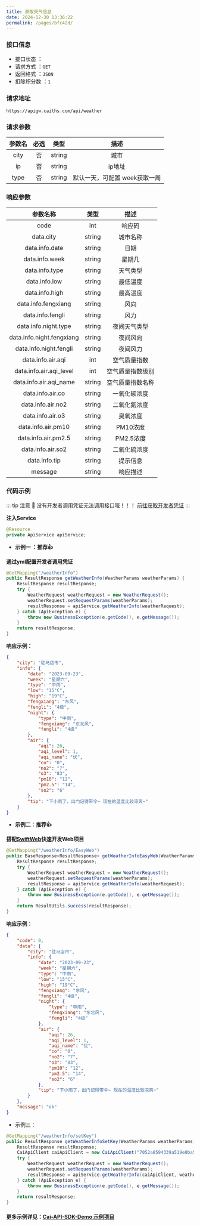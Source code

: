 ```yaml
---
title: 获取天气信息
date: 2024-12-30 13:36:22
permalink: /pages/bfc42d/
---
```


### 接口信息

- 接口状态 ： <Badge text="正常"/>
- 请求方式 ：`GET`
- 返回格式 ：`JSON`
- 扣除积分数 ：`1`

### 请求地址

```shell
https://apigw.caiths.com/api/weather
```

### 请求参数

| 参数名 | 必选  |   类型   |        描述         |
|:---:|:---:|:------:|:-----------------:|
|   city   |  否  | string |        城市         |
|     ip     |  否  | string |       ip地址        |
|       type     |  否  |   string     | 默认一天，可配置 week获取一周 |

### 响应参数

|     参数名称     |   类型   |                     描述                      |
|:------------:|:------:|:-------------------------------------------:|
|     code     |  int   |                   响应码                    |
|   data.city  | string |                 城市名称                    |
|  data.info.date  | string |                  日期                     |
|  data.info.week  | string |                 星期几                    |
|  data.info.type  | string |                 天气类型                    |
|  data.info.low  | string |                  最低温度                   |
|  data.info.high  | string |                  最高温度                   |
|data.info.fengxiang|string|                风向                 |
|  data.info.fengli | string |                  风力                     |
|data.info.night.type|string|              夜间天气类型              |
|data.info.night.fengxiang|string|           夜间风向            |
|data.info.night.fengli|string|              夜间风力              |
|  data.info.air.aqi |  int   |               空气质量指数                |
|data.info.air.aqi_level|int|           空气质量指数级别            |
|data.info.air.aqi_name|string|          空气质量指数名称           |
|  data.info.air.co | string |               一氧化碳浓度                |
| data.info.air.no2 | string |               二氧化氮浓度                |
|  data.info.air.o3 | string |                臭氧浓度                 |
| data.info.air.pm10|string|               PM10浓度               |
|data.info.air.pm2.5|string|              PM2.5浓度              |
| data.info.air.so2 | string |               二氧化硫浓度                |
|   data.info.tip  | string |                 提示信息                    |
|   message    | string |                 响应描述                    |

### 代码示例

::: tip 注意 🔔️
没有开发者调用凭证无法调用接口哦！！！ [前往获取开发者凭证](https://api.caiths.com/account/center)
:::

**注入Service**

```java
@Resource
private ApiService apiService;
```

- **示例一 ：推荐👍**

**通过yml配置开发者调用凭证**

```java
@GetMapping("/weatherInfo")
public ResultResponse getWeatherInfo(WeatherParams weatherParams) {
    ResultResponse resultResponse;
    try {
        WeatherRequest weatherRequest = new WeatherRequest();
        weatherRequest.setRequestParams(weatherParams);
        resultResponse = apiService.getWeatherInfo(weatherRequest);
    } catch (ApiException e) {
        throw new BusinessException(e.getCode(), e.getMessage());
    }
    return resultResponse;
}
```

**响应示例：**

```json
{
    "city": "驻马店市",
    "info": {
        "date": "2023-09-23",
        "week": "星期六",
        "type": "中雨",
        "low": "15°C",
        "high": "19°C",
        "fengxiang": "东风",
        "fengli": "4级",
        "night": {
            "type": "中雨",
            "fengxiang": "东北风",
            "fengli": "4级"
        },
        "air": {
            "aqi": 26,
            "aqi_level": 1,
            "aqi_name": "优",
            "co": "0",
            "no2": "7",
            "o3": "83",
            "pm10": "12",
            "pm2.5": "14",
            "so2": "6"
        },
        "tip": "下小雨了，出门记得带伞~ 现在的温度比较凉爽~"
    }
}
```

- **示例二：推荐👍**

**搭配[SwiftWeb](https://github.com/poboll/swift-web)快速开发Web项目**

```java
@GetMapping("/weatherInfo/EasyWeb")
public BaseResponse<ResultResponse> getWeatherInfoEasyWeb(WeatherParams weatherParams) {
    ResultResponse resultResponse;
    try {
        WeatherRequest weatherRequest = new WeatherRequest();
        weatherRequest.setRequestParams(weatherParams);
        resultResponse = apiService.getWeatherInfo(weatherRequest);
    } catch (ApiException e) {
        throw new BusinessException(e.getCode(), e.getMessage());
    }
    return ResultUtils.success(resultResponse);
}
```

**响应示例：**

```json
{
    "code": 0,
    "data": {
        "city": "驻马店市",
        "info": {
            "date": "2023-09-23",
            "week": "星期六",
            "type": "中雨",
            "low": "15°C",
            "high": "19°C",
            "fengxiang": "东风",
            "fengli": "4级",
            "night": {
                "type": "中雨",
                "fengxiang": "东北风",
                "fengli": "4级"
            },
            "air": {
                "aqi": 26,
                "aqi_level": 1,
                "aqi_name": "优",
                "co": "0",
                "no2": "7",
                "o3": "83",
                "pm10": "12",
                "pm2.5": "14",
                "so2": "6"
            },
            "tip": "下小雨了，出门记得带伞~ 现在的温度比较凉爽~"
        }
    },
    "message": "ok"
}
```

- 示例三：

```Java
@GetMapping("/weatherInfo/setKey")
public ResultResponse getWeatherInfoSetKey(WeatherParams weatherParams) {
    ResultResponse resultResponse;
    CaiApiClient caiApiClient = new CaiApiClient("7052a8594339a519e0ba5eb04a267a60", "d8d6df60ab209385a09ac796f1dfe3e1");
    try {
        WeatherRequest weatherRequest = new WeatherRequest();
        weatherRequest.setRequestParams(weatherParams);
        resultResponse = apiService.getWeatherInfo(caiApiClient, weatherRequest);
    } catch (ApiException e) {
        throw new BusinessException(e.getCode(), e.getMessage());
    }
    return resultResponse;
}
```

#### **更多示例详见：[Cai-API-SDK-Demo 示例项目](https://github.com/poboll/cai-api-sdk-demo/blob/master/src/main/java/icu/qimuu/qiapisdkdemo/controller/InvokeController.java)**

